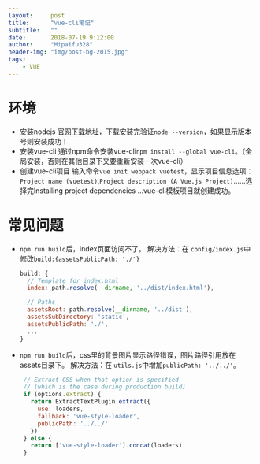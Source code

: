 ```yaml
---
layout:     post
title:      "vue-cli笔记"
subtitle:   ""
date:       2018-07-19 9:12:00
author:     "Mipaifu328"
header-img: "img/post-bg-2015.jpg"
tags:
    - VUE
---
```


# 环境
- 安装nodejs
[官网下载地址](https://nodejs.org/zh-cn/)，下载安装完验证`node --version`，如果显示版本号则安装成功！
- 安装vue-cli
通过npm命令安装vue-cli`npm install --global vue-cli`。（全局安装，否则在其他目录下又要重新安装一次vue-cli）
- 创建vue-cli项目
输入命令`vue init webpack vuetest`，显示项目信息选项：`Project name (vuetest)`,`Project description (A Vue.js Project)`……选择完Installing project dependencies ...vue-cli模板项目就创建成功。

# 常见问题
- `npm run build`后，index页面访问不了。
   解决方法：在 `config/index.js`中修改`build:{assetsPublicPath: './'}`
  ```javascript
  build: {
    // Template for index.html
    index: path.resolve(__dirname, '../dist/index.html'),

    // Paths
    assetsRoot: path.resolve(__dirname, '../dist'),
    assetsSubDirectory: 'static',
    assetsPublicPath: './',
    ...
  }
  ```
- `npm run build`后，css里的背景图片显示路径错误，图片路径引用放在assets目录下。
   解决方法：在 `utils.js`中增加`publicPath: '../../'`。
   ``` javascript
    // Extract CSS when that option is specified
    // (which is the case during production build)
    if (options.extract) {
      return ExtractTextPlugin.extract({
        use: loaders,
        fallback: 'vue-style-loader',
        publicPath: '../../'
      })
    } else {
      return ['vue-style-loader'].concat(loaders)
    }
   ```
